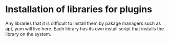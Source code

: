 # Installation of libraries for plugins

Any libraries that it is difficult to install them by pakage managers such as apt, yum will live here. Each library has its own install script that installs the library on the system.
